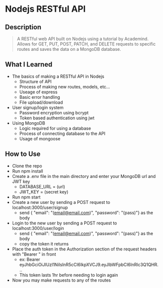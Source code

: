 # **Nodejs RESTful API**

## Description

> A RESTful web API built on Nodejs using a tutorial by Academind. Allows for GET, PUT, POST, PATCH, and DELETE requests to specific routes and saves the data on a MongoDB database.

## What I Learned

- The basics of making a RESTful API in Nodejs
  - Structure of API
  - Process of making new routes, models, etc...
  - Useage of express
  - Basic error handling
  - File upload/download
- User signup/login system
  - Password encryption using bcrypt
  - Token based authentication using jwt
- Using MongoDB
  - Logic required for using a database
  - Process of connecting database to the API
  - Usage of mongoose

## How to Use
- Clone the repo
- Run npm install
- Create a .env file in the main directory and enter your MongoDB url and JWT key
  - DATABASE_URL = (url)
  - JWT_KEY = (secret key)
- Run npm start
- Create a new user by sending a POST request to localhost:3000/user/signup
  - send { "email": "(email@email.com)", "password": "(pass)"} as the body
- Login to the new user by sending a POST request to localhost:3000/user/login
  - send { "email": "(email@email.com)", "password": "(pass)"} as the body
  - copy the token it returns
- Place the auth token in the Authorization section of the request headers with "Bearer " in front
  - ex: Bearer eyJhbGciOiJIUzI1NiIsInR5cCI6IkpXVCJ9.eyJlbWFpbCI6InRlc3Q1QHR...
  - This token lasts 1hr before needing to login again
- Now you may make requests to any of the routes
